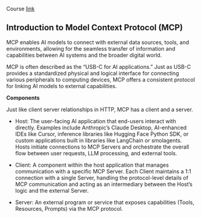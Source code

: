 Course [link](https://huggingface.co/learn/mcp-course/unit0/introduction)

## Introduction to Model Context Protocol (MCP)

MCP enables AI models to connect with external data sources, tools, and environments, allowing for the seamless transfer of information and capabilities between AI systems and the broader digital world. 

MCP is often described as the “USB-C for AI applications.” Just as USB-C provides a standardized physical and logical interface for connecting various peripherals to computing devices, MCP offers a consistent protocol for linking AI models to external capabilities.

**Components**

Just like client server relationships in HTTP, MCP has a client and a server.
- Host: The user-facing AI application that end-users interact with directly. Examples include Anthropic’s Claude Desktop, AI-enhanced IDEs like Cursor, inference libraries like Hugging Face Python SDK, or custom applications built in libraries like LangChain or smolagents. Hosts initiate connections to MCP Servers and orchestrate the overall flow between user requests, LLM processing, and external tools.

- Client: A component within the host application that manages communication with a specific MCP Server. Each Client maintains a 1:1 connection with a single Server, handling the protocol-level details of MCP communication and acting as an intermediary between the Host’s logic and the external Server.

- Server: An external program or service that exposes capabilities (Tools, Resources, Prompts) via the MCP protocol.